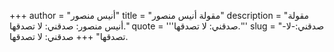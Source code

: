 +++
author = "أنيس منصور"
title = "مقولة أنيس منصور"
description = "مقولة أنيس منصور: صدقني: لا تصدقها."
quote = '''صدقني: لا تصدقها.'''
slug = "صدقني:-لا-تصدقها"
+++
صدقني: لا تصدقها.
